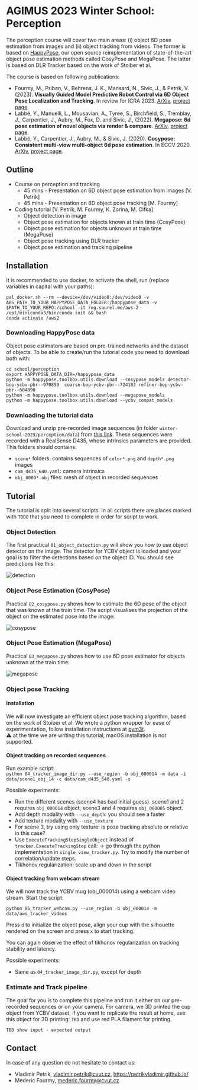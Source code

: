 # AGIMUS 2023 Winter School: Perception

The perception course will cover two main areas: (i) object 6D pose estimation from images and (ii) object tracking from videos.
The former is based on [HappyPose](https://github.com/agimus-project/happypose), our open source reimplementation of state-of-the-art object pose estimation methods called CosyPose and MegaPose.
The latter is based on DLR Tracker based on the work of Stoiber et al.

The course is based on following publications:

- Fourmy, M., Priban, V., Behrens, J. K., Mansard, N., Sivic, J., & Petrik, V. (2023). **Visually Guided Model Predictive Robot Control via 6D Object Pose Localization and Tracking**. In review for ICRA 2023. [ArXiv](https://arxiv.org/pdf/2311.05344), [project page](https://data.ciirc.cvut.cz/public/projects/2023VisualMPC/).
- Labbé, Y., Manuelli, L., Mousavian, A., Tyree, S., Birchfield, S., Tremblay, J., Carpentier, J., Aubry, M., Fox, D. and Sivic, J., (2022). **Megapose: 6d pose estimation of novel objects via render & compare**. [ArXiv](https://arxiv.org/abs/2212.06870), [project page](https://megapose6d.github.io/).
- Labbé, Y., Carpentier, J., Aubry, M., & Sivic, J. (2020). **Cosypose: Consistent multi-view multi-object 6d pose estimation**. In ECCV 2020. [ArXiv](https://arxiv.org/abs/2008.08465), [project page](https://www.di.ens.fr/willow/research/cosypose/).



## Outline

- Course on perception and tracking
  - 45 mins - Presentation on 6D object pose estimation from images [V. Petrik]
  - 45 mins - Presentation on 6D object pose tracking [M. Fourmy]
- Coding tutorial [V. Petrik, M. Fourmy, K. Zorina, M. Cifka]
  - Object detection in image
  - Object pose estimation for objects known at train time (CosyPose)
  - Object pose estimation for objects unknown at train time (MegaPose)
  - Object pose tracking using DLR tracker
  - Object pose estimation and tracking pipeline

## Installation

It is recommended to use docker, to activate the shell, run (replace variables in capital with your paths):
```
pal_docker.sh --rm --device=/dev/video0:/dev/video0 -v ABS_PATH_TO_YOUR_HAPPYPOSE_DATA_FOLDER:/happypose_data -v $PATH_TO_YOUR_REPO:/school -it reg.saurel.me/aws-2
/opt/miniconda3/bin/conda init && bash
conda activate /aws2
```

### Downloading HappyPose data

Object pose estimators are based on pre-trained networks and the dataset of objects.
To be able to create/run the tutorial code you need to download both with:
```
cd school/perception
export HAPPYPOSE_DATA_DIR=/happypose_data
python -m happypose.toolbox.utils.download --cosypose_models detector-bop-ycbv-pbr--970850  coarse-bop-ycbv-pbr--724183 refiner-bop-ycbv-pbr--604090
python -m happypose.toolbox.utils.download --megapose_models
python -m happypose.toolbox.utils.download --ycbv_compat_models
```

### Downloading the tutorial data

Download and unzip pre-recorded image sequences (in folder `winter-school-2023/perception/data`) from [this link](https://drive.google.com/file/d/130iL2vcfUhEsQ-1josiaUOVUYLXCtBHN/view?usp=sharing). These sequences were recorded with a RealSense D435, whose intrinsics parameters are provided.
This folders should contains:
- `scene*` folders: contains sequences of `color*.png` and `depth*.png` images
- `cam_d435_640.yaml`: camera intrinsics
- `obj_0000*.obj` files: mesh of object in recorded sequences



## Tutorial

The tutorial is split into several scripts. In all scripts there are places marked with `TODO` that you need to complete in order for script to work.

### Object Detection

The first practical `01_object_detection.py` will show you how to use object detector on the image.
The detector for YCBV object is loaded and your goal is to filter the detections based on the object ID.
You should see predictions like this:

![detection](doc/detections.png)


### Object Pose Estimation (CosyPose)

Practical `02_cosypose.py` shows how to estimate the 6D pose of the object that was known at the train time. The script visualises the projection of the object on the estimated pose into the image:

![cosypose](doc/cosypose.png)

### Object Pose Estimation (MegaPose)

Practical `03_megapose.py` shows how to use 6D pose estimator for objects unknown at the train time:

![megapose](doc/megapose.png)

### Object pose Tracking

#### Installation

We will now investigate an efficient object pose tracking algorithm, based on the work of Stoiber et al.
We wrote a python wrapper for ease of experimentation, follow installation instructions at [pym3t](https://github.com/MedericFourmy/pym3t).  
:warning: at the time we are writing this tutorial, macOS installation is not supported.

#### Object tracking on recorded sequences

Run example script:  
`python 04_tracker_image_dir.py --use_region -b obj_000014 -m data -i data/scene1_obj_14 -c data/cam_d435_640.yaml -s`


Possible experiments:
- Run the different scenes (scene4 has bad initial guess). scene1 and 2 requires `obj_000014` object, scene3 and 4 requires `obj_000005` object.
- Add depth modality with `--use_depth`: you should see a faster
- Add texture modality with `--use_texture` 
- For scene 3, try using only texture: is pose tracking absolute or relative in this case? 
- Use `ExecuteTrackingStepSingleObject` instead of `tracker.ExecuteTrackingStep` call: 
-> go through the python implementation in `single_view_tracker.py`. 
Try to modify the number of correlation/update steps.
- Tikhonov regularization: scale up and down in the script


#### Object tracking from webcam stream
We will now track the YCBV mug (obj_000014) using a webcam video stream. Start the script:

`python 05_tracker_webcam.py --use_region -b obj_000014 -m data/aws_tracker_videos`  

Press `d` to initialize the object pose, align your cup with the silhouette rendered on the screen and press `x` to start tracking.  

You can again observe the effect of tikhonov regularization on tracking stability and latency. 

Possible experiments:
- Same as `04_tracker_image_dir.py`, except for depth

### Estimate and Track pipeline

The goal for you is to complete this pipeline and run it either on our pre-recorded sequences or on your camera.
For camera, we 3D printed the cup object from YCBV dataset, if you want to replicate the result at home, use this object for 3D printing: `TBD` and use red PLA filament for printing.

`TBD show input - expected output`

## Contact

In case of any question do not hesitate to contact us:
- Vladimir Petrik, vladimir.petrik@cvut.cz, https://petrikvladimir.github.io/
- Mederic Fourmy, mederic.fourmy@cvut.cz
